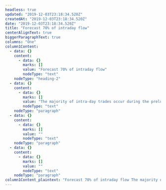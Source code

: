 ```yaml
---
headless: true
updated: "2019-12-03T23:18:34.520Z"
createdAt: "2019-12-03T23:18:34.520Z"
date: "2019-12-03T23:18:34.520Z"
title: "Forecast 70% of intraday flow"
centerAlignText: true
biggerParagraphText: true
columns: "One"
column1Content:
  - data: {}
    content:
      - data: {}
        marks: []
        value: "Forecast 70% of intraday flow"
        nodeType: "text"
    nodeType: "heading-2"
  - data: {}
    content:
      - data: {}
        marks: []
        value: "The majority of intra-day trades occur during the prelude to a quote price change. Signum’s accurate prediction of imminent quote price changes - Quote Fuse - allows execution strategies to reliably target pools of available liquidity."
        nodeType: "text"
    nodeType: "paragraph"
  - data: {}
    content:
      - data: {}
        marks: []
        value: ""
        nodeType: "text"
    nodeType: "paragraph"
  - data: {}
    content:
      - data: {}
        marks: []
        value: ""
        nodeType: "text"
    nodeType: "paragraph"
column1Content_plaintext: "Forecast 70% of intraday flow The majority of intra-day trades occur during the prelude to a quote price change. Signum’s accurate prediction of imminent quote price changes - Quote Fuse - allows execution strategies to reliably target pools of available liquidity. "
---
```

